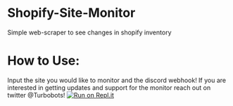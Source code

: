 # Shopify-Site-Monitor
Simple web-scraper to see changes in shopify inventory

# How to Use:

Input the site you would like to monitor and the discord webhook! If you are interested in getting updates and support for the monitor reach out on twitter @Turbobots!
[![Run on Repl.it](https://repl.it/badge/github/bendemers/Shopify-Site-Monitor)](https://repl.it/github/bendemers/Shopify-Site-Monitor)